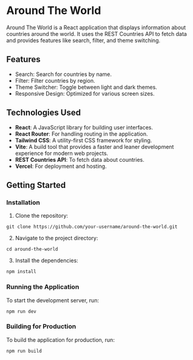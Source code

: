 # Around The World

Around The World is a React application that displays information about countries around the world. It uses the REST Countries API to fetch data and provides features like search, filter, and theme switching.

## Features
- Search: Search for countries by name.
- Filter: Filter countries by region.
- Theme Switcher: Toggle between light and dark themes.
- Responsive Design: Optimized for various screen sizes.

## Technologies Used

- **React**: A JavaScript library for building user interfaces.
- **React Router**: For handling routing in the application.
- **Tailwind CSS**: A utility-first CSS framework for styling.
- **Vite**: A build tool that provides a faster and leaner development experience for modern web projects.
- **REST Countries API**: To fetch data about countries.
- **Vercel**: For deployment and hosting.


## Getting Started

### Installation

1. Clone the repository:

```
git clone https://github.com/your-username/around-the-world.git
```

2. Navigate to the project directory:

```
cd around-the-world
```

3. Install the dependencies:

```
npm install
```

### Running the Application

To start the development server, run:

```
npm run dev
```

### Building for Production

To build the application for production, run:

```
npm run build
```


